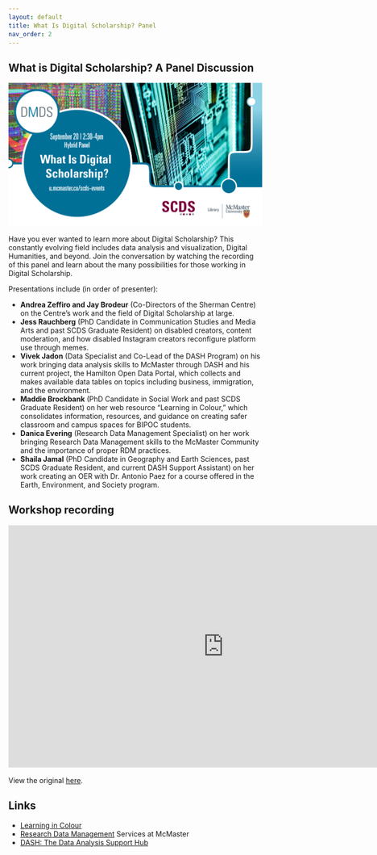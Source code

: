 ```yaml
---
layout: default
title: What Is Digital Scholarship? Panel
nav_order: 2
---
```


## What is Digital Scholarship? A Panel Discussion

<img src="assets/img/What Is DS Poster - White BG.png" alt="Workshop Title Slide" width="720">

Have you ever wanted to learn more about Digital Scholarship? This constantly evolving field includes data analysis and visualization, Digital Humanities, and beyond. Join the conversation by watching the recording of this panel and learn about the many possibilities for those working in Digital Scholarship.

Presentations include (in order of presenter):
- **Andrea Zeffiro and Jay Brodeur** (Co-Directors of the Sherman Centre) on the Centre’s work and the field of Digital Scholarship at large.
- **Jess Rauchberg** (PhD Candidate in Communication Studies and Media Arts and past SCDS Graduate Resident) on disabled creators, content moderation, and how disabled Instagram creators reconfigure platform use through memes.
- **Vivek Jadon** (Data Specialist and Co-Lead of the DASH Program) on his work bringing data analysis skills to McMaster through DASH and his current project, the Hamilton Open Data Portal, which collects and makes available data tables on topics including business, immigration, and the environment.
- **Maddie Brockbank** (PhD Candidate in Social Work and past SCDS Graduate Resident) on her web resource “Learning in Colour,” which consolidates information, resources, and guidance on creating safer classroom and campus spaces for BIPOC students.
- **Danica Evering** (Research Data Management Specialist) on her work bringing Research Data Management skills to the McMaster Community and the importance of proper RDM practices.
- **Shaila Jamal** (PhD Candidate in Geography and Earth Sciences, past SCDS Graduate Resident, and current DASH Support Assistant) on her work creating an OER with Dr. Antonio Paez for a course offered in the Earth, Environment, and Society program. 

## Workshop recording

<iframe height="480" width="853" allowfullscreen frameborder=0 src="https://echo360.ca/media/3cd3291e-db99-49c7-ab78-6265c1677798/public"></iframe>

View the original [here](https://echo360.ca/media/3cd3291e-db99-49c7-ab78-6265c1677798/public). 

## Links
- [Learning in Colour](https://socialsciences.mcmaster.ca/learning-in-colour)
- [Research Data Management](https://rdm.mcmaster.ca/) Services at McMaster
- [DASH: The Data Analysis Support Hub](https://library.mcmaster.ca/services/dash)
